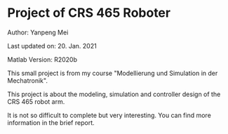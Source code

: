 # Project of CRS 465 Roboter

Author: Yanpeng Mei

Last updated on: 20. Jan. 2021

Matlab Version: R2020b

This small project is from my course "Modellierung und Simulation in der Mechatronik". 

This project is about the modeling, simulation and controller design of the CRS 465 robot arm.

It is not so difficult to complete but very interesting. You can find more information in the brief report. 
